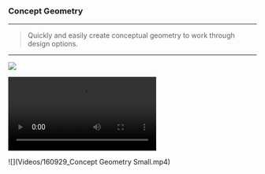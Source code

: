 ### Concept Geometry
---
> Quickly and easily create conceptual geometry to work through design options. 

---

![](Images/conceptgeometry.gif)

<video style = "min-width=100%; min-height=100%; width = auto; height = auto;" controls>
  <source src="Videos/160929_Concept Geometry Small.mp4" type="video/mp4">
</video>


![](Videos/160929_Concept Geometry Small.mp4)
